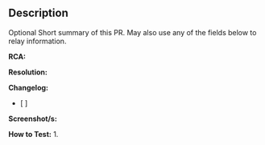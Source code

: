 ## Description
Optional Short summary of this PR. May also use any of the fields below to relay information.

**RCA:**


**Resolution:**


**Changelog:**
- [ ]


**Screenshot/s:**


**How to Test:**
1. 
